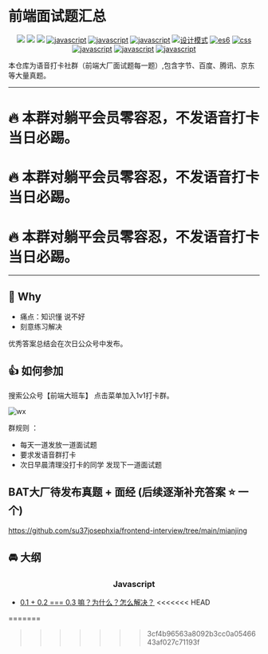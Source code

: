 # 前端面试题汇总

<p align="center">
<a href="https://github.com/su37josephxia/frontend-interview/issues"><img src="https://img.shields.io/github/languages/top/badges/shields.svg?label=Javascript" ></a>
<a href="https://github.com/su37josephxia/frontend-interview/issues"><img src="https://img.shields.io/github/languages/top/badges/shields.svg?label=css" ></a>
  <a href="https://github.com/su37josephxia/frontend-interview/issues"><img src="https://img.shields.io/github/languages/top/badges/shields.svg?label=Vue" ></a>
  <a href="https://github.com/su37josephxia/frontend-interview/issues"><img src="https://img.shields.io/github/languages/top/badges/shields.svg?label=react" alt="javascript"></a>
  <a href="https://github.com/su37josephxia/frontend-interview/issues"><img src="https://img.shields.io/github/languages/top/badges/shields.svg?label=webpack" alt="javascript"></a>
    <a href="https://github.com/su37josephxia/frontend-interview/issues"><img src="https://img.shields.io/github/languages/top/badges/shields.svg?label=pattern" alt="javascript"></a>
<a href="https://github.com/su37josephxia/frontend-interview/issues"><img src="https://img.shields.io/github/languages/top/badges/shields.svg?label=hybird" alt="设计模式"></a>
<a href="https://github.com/su37josephxia/frontend-interview/issues"><img src="https://img.shields.io/github/languages/top/badges/shields.svg?label=optimizing" alt="es6"></a>
  <a href="https://github.com/su37josephxia/frontend-interview/issues"><img src="https://img.shields.io/github/languages/top/badges/shields.svg?label=engineering" alt="css"></a>
  <a href="https://github.com/su37josephxia/frontend-interview/issues"><img src="https://img.shields.io/github/languages/top/badges/shields.svg?label=security" alt="javascript"></a>
  <a href="https://github.com/su37josephxia/frontend-interview/issues"><img src="https://img.shields.io/github/languages/top/badges/shields.svg?label=algorithm" alt="javascript"></a>
    <a href="https://github.com/su37josephxia/frontend-interview/issues"><img src="https://img.shields.io/github/languages/top/badges/shields.svg?label=mvvm" alt="javascript"></a>
</p>





本仓库为语音打卡社群（前端大厂面试题每一题）,包含字节、百度、腾讯、京东等大量真题。

----
# 🔥 本群对躺平会员零容忍，不发语音打卡当日必踢。
# 🔥 本群对躺平会员零容忍，不发语音打卡当日必踢。
# 🔥 本群对躺平会员零容忍，不发语音打卡当日必踢。
----



## 🚀 Why 
 - 痛点：知识懂 说不好
 - 刻意练习解决

优秀答案总结会在次日公众号中发布。

## 👍 如何参加
搜索公众号【前端大班车】 点击菜单加入1v1打卡群。

![wx](./assets/wx.png)


群规则 ：
- 每天一道发放一道面试题
- 要求发语音群打卡 
- 次日早晨清理没打卡的同学 发现下一道面试题

## BAT大厂待发布真题 + 面经 (后续逐渐补充答案 ⭐️ 一个)

https://github.com/su37josephxia/frontend-interview/tree/main/mianjing

## 🚘 大纲

<h3 style="text-align: center" align="center">Javascript</h3>

- [0.1 + 0.2 === 0.3 嘛？为什么？怎么解决？](https://github.com/su37josephxia/frontend-interview/issues/2)
<<<<<<< HEAD


=======
>>>>>>> 3cf4b96563a8092b3cc0a0546643af027c71193f
